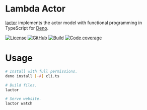 # Lambda Actor

[lactor] implements the actor model with functional programming in TypeScript
for [Deno].

[![License][license-shield]](LICENSE) [![GitHub][github-shield]][github]
[![Build][build-shield]][build] [![Code coverage][coverage-shield]][coverage]

# Usage

```sh
# Install with full permissions.
deno install [-A] cli.ts

# Build files.
lactor

# Serve website.
lactor watch
```

[lactor]: #
[Deno]: https://deno.land

<!-- badges -->

[github]: https://github.com/eibens/lactor
[github-shield]: https://img.shields.io/badge/repo-informational?label&logo=github
[coverage-shield]: https://img.shields.io/codecov/c/github/eibens/lactor?logo=codecov&label
[license-shield]: https://img.shields.io/badge/proprietary-informational?&label=license
[coverage]: https://codecov.io/gh/eibens/lactor
[build]: https://github.com/eibens/lactor/actions/workflows/ci.yml
[build-shield]: https://github.com/eibens/lactor/actions/workflows/ci.yml/badge.svg

